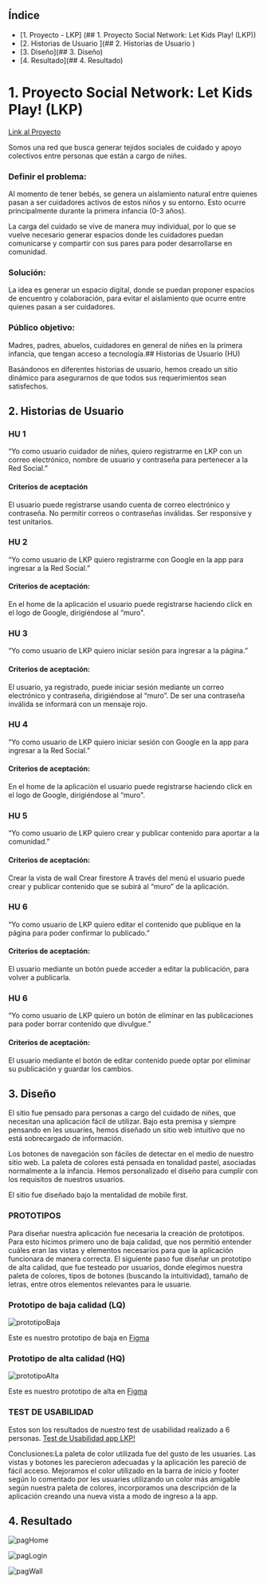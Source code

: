 ## Índice

* [1. Proyecto - LKP] (## 1. Proyecto  Social Network: Let Kids Play! (LKP))
* [2. Historias de Usuario ](## 2. Historias de Usuario )
* [3. Diseño](## 3. Diseño)
* [4. Resultado](## 4. Resultado)

# 1. Proyecto  Social Network: Let Kids Play! (LKP)

[Link al Proyecto](https://katk4tkat.github.io/DEV006-social-network/src/index.html)

Somos una red que busca generar tejidos sociales de cuidado y apoyo colectivos entre personas que están a cargo de niñes. 

### Definir el problema:
Al momento de tener bebés, se genera un aislamiento natural entre quienes pasan a ser cuidadores activos de estos niños y su entorno. Esto ocurre principalmente durante la primera infancia (0-3 años). 

La carga del cuidado se vive de manera muy individual, por lo que se vuelve necesario generar espacios donde les cuidadores puedan comunicarse y compartir con sus pares para poder desarrollarse en comunidad. 

### Solución: 
La idea es generar un espacio digital, donde se puedan proponer espacios de encuentro y colaboración, para evitar el aislamiento que ocurre entre quienes pasan a ser cuidadores. 

### Público objetivo: 
Madres, padres, abuelos, cuidadores en general de niñes en la primera infancia, que tengan acceso a tecnología.## Historias de Usuario (HU)

Basándonos en diferentes historias de usuario, hemos creado un sitio dinámico para asegurarnos de que todos sus requerimientos sean satisfechos. 

## 2. Historias de Usuario 

### HU 1

“Yo como usuario cuidador de niñes, quiero registrarme en LKP con un correo electrónico, nombre de usuario y contraseña para pertenecer a la Red Social.”

#### Criterios de aceptación
El usuario puede registrarse usando cuenta de correo electrónico y contraseña.
No permitir correos o contraseñas inválidas.
Ser responsive y test unitarios.

### HU 2

“Yo como usuario de LKP quiero registrarme con Google en la app para ingresar a la Red Social.”

#### Criterios de aceptación: 
En el home de la aplicación el usuario puede registrarse haciendo click en el logo de Google, dirigiéndose al “muro".


### HU 3

“Yo como usuario de LKP quiero iniciar sesión para ingresar a la página.”

#### Criterios de aceptación: 

El usuario, ya registrado, puede iniciar sesión mediante un correo electrónico y contraseña, dirigiéndose al “muro”.
De ser una contraseña inválida se informará con un mensaje rojo.

### HU 4

“Yo como usuario de LKP quiero iniciar sesión con Google en la app para ingresar a la Red Social.”

#### Criterios de aceptación: 
En el home de la aplicación el usuario puede registrarse haciendo click en el logo de Google, dirigiéndose al “muro".

### HU 5

“Yo como usuario de LKP quiero crear y publicar contenido para aportar a la comunidad.”

#### Criterios de aceptación:
Crear la vista de wall
Crear firestore
A través del menú el usuario puede crear y publicar contenido que se subirá al “muro” de la aplicación.

### HU 6

“Yo como usuario de LKP quiero editar el contenido que publique en la página para poder confirmar lo publicado.”

#### Criterios de aceptación: 
El usuario mediante un botón puede acceder a editar la publicación, para volver a publicarla.

### HU 6

“Yo como usuario de LKP quiero un botón de eliminar en las publicaciones para poder borrar contenido que divulgue.”

#### Criterios de aceptación: 
El usuario mediante el botón de editar contenido puede optar por eliminar su publicación y guardar los cambios.


## 3. Diseño

El sitio fue pensado para personas a cargo del cuidado de niñes, que necesitan una aplicación fácil de utilizar. Bajo esta premisa y siempre pensando en les usuaries, hemos diseñado un sitio web intuitivo que no está sobrecargado de información.

Los botones de navegación son fáciles de detectar en el medio de nuestro sitio web. La paleta de colores está pensada en tonalidad pastel, asociadas normalmente a la infancia.  Hemos personalizado el diseño para cumplir con los requisitos de nuestros usuarios.

El sitio fue diseñado bajo la mentalidad de mobile first.

### PROTOTIPOS 
Para diseñar nuestra aplicación fue necesaria la creación de prototipos. Para esto hicimos primero uno de baja calidad, que nos permitió entender cuáles eran las vistas y elementos necesarios para que la aplicación funcionara de manera correcta. El siguiente paso fue diseñar un prototipo de alta calidad, que fue testeado por usuarios, donde elegimos nuestra paleta de colores, tipos de botones (buscando la intuitividad), tamaño de letras, entre otros elementos relevantes para le usuarie. 

### Prototipo de baja calidad (LQ)

![prototipoBaja](./src/img/LQFigma.png)

Este es nuestro prototipo de baja  en  [Figma](https://www.figma.com/file/ucwum3SrNhxrcyki3915Ky/SN--13?type=design&node-id=0%3A1&t=4eSYLk0k9PJqPGGo-1)

### Prototipo de alta calidad (HQ)

![prototipoAlta](./src/img/HQFigma.png)

Este es nuestro prototipo de alta en  [Figma](https://www.figma.com/proto/ucwum3SrNhxrcyki3915Ky/SN--13?type=design&node-id=81-46&scaling=min-zoom&page-id=82%3A4&starting-point-node-id=81%3A46)

### TEST DE USABILIDAD

Estos son los resultados de nuestro test de usabilidad realizado a 6 personas. [Test de Usabilidad app LKP!](https://docs.google.com/spreadsheets/d/1DtMQLvV-D1QTsDhatGhz6OLxq3cdxr-5-5TS5Tdr7k0/edit?usp=sharing)

Conclusiones:La paleta de color utilizada fue del gusto de les usuaries. Las vistas y botones les parecieron adecuadas y la aplicación les pareció de fácil acceso.  Mejoramos el color utilizado en la barra de inicio y footer según lo comentado por les usuaries utilizando un color más amigable según nuestra paleta de colores, incorporamos una descripción de la aplicación creando una nueva vista a modo de ingreso a la app.


## 4. Resultado


![pagHome](./src/img/home.png)

![pagLogin](./src/img/login.png)

![pagWall](./src/img/wall.png)
